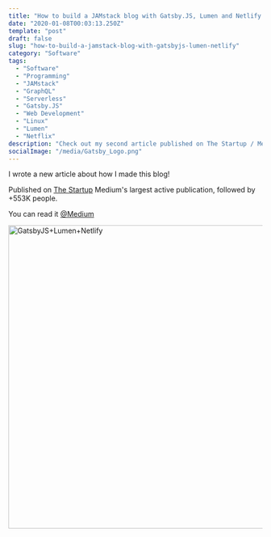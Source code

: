 ```yaml
---
title: "How to build a JAMstack blog with Gatsby.JS, Lumen and Netlify."
date: "2020-01-08T00:03:13.250Z"
template: "post"
draft: false
slug: "how-to-build-a-jamstack-blog-with-gatsbyjs-lumen-netlify"
category: "Software"
tags:
  - "Software"
  - "Programming"
  - "JAMstack"
  - "GraphQL"
  - "Serverless"
  - "Gatsby.JS"
  - "Web Development"
  - "Linux"
  - "Lumen"
  - "Netflix"
description: "Check out my second article published on The Startup / Medium."
socialImage: "/media/Gatsby_Logo.png"
---
```


I wrote a new article about how I made this blog!

Published on [The Startup](
https://medium.com/swlh/how-to-build-a-jamstack-blog-site-with-gatsby-js-lumin-and-netlify-2562eb1eeb38) Medium's largest active publication, followed by +553K people.

You can read it [@Medium](https://medium.com/swlh/how-to-build-a-jamstack-blog-site-with-gatsby-js-lumin-and-netlify-2562eb1eeb38)

<a href="
https://medium.com/swlh/how-to-build-a-jamstack-blog-site-with-gatsby-js-lumin-and-netlify-2562eb1eeb38"><img src="/media/1_nh__jrRXKd3a7ivPUvUACg.png" alt="GatsbyJS+Lumen+Netlify" width="600"></a>